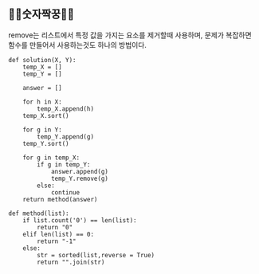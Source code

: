 ## 🧑‍💻숫자짝꿍🧑‍💻

remove는 리스트에서 특정 값을 가지는 요소를 제거할때 사용하며, 문제가 복잡하면 함수를 만들어서 사용하는것도 하나의 방법이다.

~~~python3
def solution(X, Y):
    temp_X = []
    temp_Y = []
    
    answer = []
    
    for h in X:
        temp_X.append(h)
    temp_X.sort()
        
    for g in Y:
        temp_Y.append(g)
    temp_Y.sort()
    
    for g in temp_X:
        if g in temp_Y:
            answer.append(g)
            temp_Y.remove(g)
        else:
            continue
    return method(answer)
    
def method(list):
    if list.count('0') == len(list):
        return "0"
    elif len(list) == 0:
        return "-1"
    else:
        str = sorted(list,reverse = True)
        return "".join(str)
~~~
